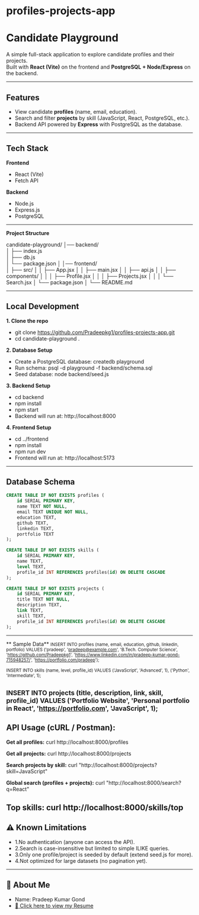 # profiles-projects-app
# Candidate Playground

A simple full-stack application to explore candidate profiles and their projects.  
Built with **React (Vite)** on the frontend and **PostgreSQL + Node/Express** on the backend.

---

## Features

- View candidate **profiles** (name, email, education).
- Search and filter **projects** by skill (JavaScript, React, PostgreSQL, etc.).
- Backend API powered by **Express** with PostgreSQL as the database.

---

## Tech Stack

**Frontend**
- React (Vite)
- Fetch API

**Backend**
- Node.js
- Express.js
- PostgreSQL

---
**Project Structure**

 candidate-playground/
   │── backend/              
   │   ├── index.js          
   │   ├── db.js             
   │   └── package.json
   │
   │── frontend/             
   │   ├── src/
   │   │   ├── App.jsx
   │   │   ├── main.jsx
   │   │   ├── api.js
   │   │   ├── components/
   │   │   │   ├── Profile.jsx
   │   │   │   ├── Projects.jsx
   │   │   │   └── Search.jsx
   │   └── package.json
   │
   └── README.md
  
---

## Local Development
**1. Clone the repo**
 - git clone https://github.com/Pradeepkg1/profiles-projects-app.git 
 - cd candidate-playground .
   
**2. Database Setup**
 - Create a PostgreSQL database: createdb playground
 - Run schema: psql -d playground -f backend/schema.sql
 - Seed database: node backend/seed.js 
   
**3. Backend Setup**
 - cd backend
 - npm install
 - npm start
 - Backend will run at: http://localhost:8000 

**4. Frontend Setup**
 - cd ../frontend
 - npm install
 - npm run dev
 - Frontend will run at: http://localhost:5173 
  --- 
## Database Schema

```sql
CREATE TABLE IF NOT EXISTS profiles (
    id SERIAL PRIMARY KEY,
    name TEXT NOT NULL,
    email TEXT UNIQUE NOT NULL,
    education TEXT,
    github TEXT,
    linkedin TEXT,
    portfolio TEXT
);

CREATE TABLE IF NOT EXISTS skills (
    id SERIAL PRIMARY KEY,
    name TEXT,
    level TEXT,
    profile_id INT REFERENCES profiles(id) ON DELETE CASCADE
);

CREATE TABLE IF NOT EXISTS projects (
    id SERIAL PRIMARY KEY,
    title TEXT NOT NULL,
    description TEXT,
    link TEXT,
    skill TEXT,
    profile_id INT REFERENCES profiles(id) ON DELETE CASCADE
);
```
---
** Sample Data**
  <small>
  INSERT INTO profiles (name, email, education, github, linkedin, portfolio)
  VALUES ('pradeep', 'pradeep@example.com', 'B.Tech. Computer Science',
        'https://github.com/Pradeepkg1',
        'https://www.linkedin.com/in/pradeep-kumar-gond-715948257/',
        'https://portfolio.com/pradeep');

  INSERT INTO skills (name, level, profile_id)
  VALUES ('JavaScript', 'Advanced', 1),
       ('Python', 'Intermediate', 1);

  INSERT INTO projects (title, description, link, skill, profile_id)
  VALUES ('Portfolio Website', 'Personal portfolio in React', 'https://portfolio.com', 'JavaScript', 1);
  </small>
   ---


## API Usage (cURL / Postman):

  **Get all profiles:**
    curl http://localhost:8000/profiles

  **Get all projects:**
     curl http://localhost:8000/projects

  **Search projects by skill:**
    curl "http://localhost:8000/projects?skill=JavaScript"

  **Global search (profiles + projects):**
    curl "http://localhost:8000/search?q=React"

  **Top skills:**
    curl http://localhost:8000/skills/top
---


## ⚠️ Known Limitations
  - 1.No authentication (anyone can access the API).
  - 2.Search is case-insensitive but limited to simple ILIKE queries.
  - 3.Only one profile/project is seeded by default (extend seed.js for more).
  - 4.Not optimized for large datasets (no pagination yet).

---

## 👤 About Me
- Name: Pradeep Kumar Gond  
- [📄 Click here to view my Resume](https://drive.google.com/file/d/1sfhnNHpvbUFcGyDE0CsvewxDQzWNYcVE/view?usp=sharing)  



